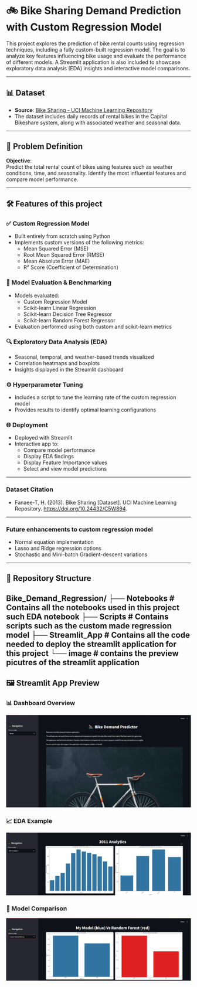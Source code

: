 # 🚲 Bike Sharing Demand Prediction with Custom Regression Model

This project explores the prediction of bike rental counts using regression techniques, including a fully custom-built regression model. The goal is to analyze key features influencing bike usage and evaluate the performance of different models. A Streamlit application is also included to showcase exploratory data analysis (EDA) insights and interactive model comparisons.

---

## 📊 Dataset

- **Source**: [Bike Sharing - UCI Machine Learning Repository](https://archive.ics.uci.edu/ml/datasets/bike+sharing+dataset)
- The dataset includes daily records of rental bikes in the Capital Bikeshare system, along with associated weather and seasonal data.

---

## 🧠 Problem Definition

**Objective**:  
Predict the total rental count of bikes using features such as weather conditions, time, and seasonality. Identify the most influential features and compare model performance.

---

## 🛠️ Features of this project

### ✅ Custom Regression Model
- Built entirely from scratch using Python
- Implements custom versions of the following metrics:
  - Mean Squared Error (MSE)
  - Root Mean Squared Error (RMSE)
  - Mean Absolute Error (MAE)
  - R² Score (Coefficient of Determination)

### 🧪 Model Evaluation & Benchmarking
- Models evaluated:
  - Custom Regression Model
  - Scikit-learn Linear Regression
  - Scikit-learn Decision Tree Regressor
  - Scikit-learn Random Forest Regressor
- Evaluation performed using both custom and scikit-learn metrics

### 🔍 Exploratory Data Analysis (EDA)
- Seasonal, temporal, and weather-based trends visualized
- Correlation heatmaps and boxplots
- Insights displayed in the Streamlit dashboard

### ⚙️ Hyperparameter Tuning
- Includes a script to tune the learning rate of the custom regression model
- Provides results to identify optimal learning configurations

### 🌐 Deployment
- Deployed with Streamlit
- Interactive app to:
  - Compare model performance
  - Display EDA findings
  - Display Feature Importance values
  - Select and view model predictions

---
### Dataset Citation
- Fanaee-T, H. (2013). Bike Sharing [Dataset]. UCI Machine Learning Repository. https://doi.org/10.24432/C5W894.
---
### Future enhancements to custom regression model
- Normal equation implementation
- Lasso and Ridge regression options
- Stochastic and Mini-batch Gradient-descent variations
---

## 📂 Repository Structure
Bike_Demand_Regression/
├── Notebooks # Contains all the notebooks used in this project such EDA notebook 
├── Scripts # Contains scripts such as the custom made regression model 
├── Streamlit_App # Contains all the code needed to deploy the streamlit application for this project
└── image # contains the preview picutres of the streamlit application
---
## 🖼️ Streamlit App Preview

### 📊 Dashboard Overview

![App Overview](images/Home_Application.png)

### 📈 EDA Example

![EDA Output](images/EDA_2011.png)

### 🤖 Model Comparison

![Model Comparison](images/Model_Comparison.png)
